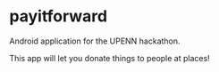 # payitforward
Android application for the UPENN hackathon.

This app will let you donate things to people at places!

